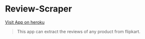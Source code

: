 # Review-Scraper

[Visit App on heroku](https://reviewscraper-by-utsav.herokuapp.com/)

> This app can extract the reviews of any product from flipkart.

